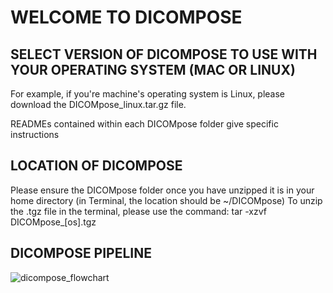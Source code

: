 # WELCOME TO DICOMPOSE

## SELECT VERSION OF DICOMPOSE TO USE WITH YOUR OPERATING SYSTEM (MAC OR LINUX)

For example, if you're machine's operating system is Linux, please download the DICOMpose_linux.tar.gz file. 
 
READMEs contained within each DICOMpose folder give specific instructions 

## LOCATION OF DICOMPOSE

Please ensure the DICOMpose folder once you have unzipped it is in your home directory (in Terminal, the location should be ~/DICOMpose)
To unzip the .tgz file in the terminal, please use the command: tar -xzvf DICOMpose_[os].tgz

## DICOMPOSE PIPELINE
![dicompose_flowchart](https://user-images.githubusercontent.com/37224499/79621680-1b1eb300-80c9-11ea-96a1-2402e689960b.png)
